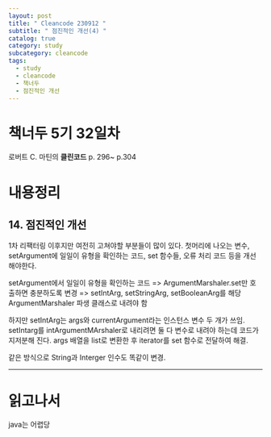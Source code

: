 ```yaml
---
layout: post
title: " Cleancode 230912 "
subtitle: " 점진적인 개선(4) "
catalog: true
category: study
subcategory: cleancode
tags:
  - study
  - cleancode
  - 책너두
  - 점진적인 개선
---
```


# 책너두 5기 32일차

로버트 C. 마틴의 **클린코드** p. 296~ p.304

# 내용정리

## 14. 점진적인 개선

1차 리팩터링 이후지만 여전히 고쳐야할 부분들이 많이 있다. 첫머리에 나오는 변수, setArgument에 일일이 유형을 확인하는 코드, set 함수들, 오류 처리 코드 등을 개선해야한다.

setArgument에서 일일이 유형을 확인하는 코드 => ArgumentMarshaler.set만 호출하면 충분하도록 변경 => setIntArg, setStringArg, setBooleanArg를 해당 ArgumentMarshaler 파생 클래스로 내려야 함

하지만 setIntArg는 args와 currentArgument라는 인스턴스 변수 두 개가 쓰임. setIntarg를 intArgumentMArshaler로 내리려면 둘 다 변수로 내려야 하는데 코드가 지저분해 진다. args 배열을 list로 변환한 후 iterator를 set 함수로 전달하여 해결.

같은 방식으로 String과 Interger 인수도 똑같이 변경.

---

# 읽고나서

java는 어렵당

